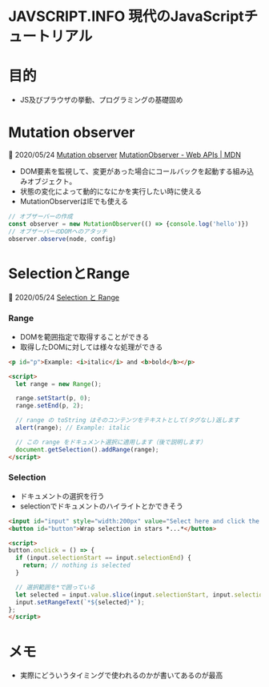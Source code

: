 # JAVSCRIPT.INFO 現代のJavaScriptチュートリアル

# 目的
- JS及びプラウザの挙動、プログラミングの基礎固め


# Mutation observer
📅 2020/05/24
[Mutation observer](https://ja.javascript.info/mutation-observer)
[MutationObserver - Web APIs | MDN](https://developer.mozilla.org/en-US/docs/Web/API/MutationObserver)

- DOM要素を監視して、変更があった場合にコールバックを起動する組み込みオブジェクト。
- 状態の変化によって動的になにかを実行したい時に使える
- MutationObserverはIEでも使える

```js
// オブザーバーの作成
const observer = new MutationObserver(() => {console.log('hello')})
// オブザーバーのDOMヘのアタッチ
observer.observe(node, config)
```

# SelectionとRange
📅 2020/05/24
[Selection と Range](https://ja.javascript.info/selection-range)

### Range
- DOMを範囲指定で取得することができる
- 取得したDOMに対しては様々な処理ができる

```html
<p id="p">Example: <i>italic</i> and <b>bold</b></p>

<script>
  let range = new Range();

  range.setStart(p, 0);
  range.setEnd(p, 2);

  // range の toString はそのコンテンツをテキストとして(タグなし)返します
  alert(range); // Example: italic

  // この range をドキュメント選択に適用します（後で説明します）
  document.getSelection().addRange(range);
</script>
```

### Selection

- ドキュメントの選択を行う
- selectionでドキュメントのハイライトとかできそう

```html
<input id="input" style="width:200px" value="Select here and click the button">
<button id="button">Wrap selection in stars *...*</button>

<script>
button.onclick = () => {
  if (input.selectionStart == input.selectionEnd) {
    return; // nothing is selected
  }

  // 選択範囲を*で囲っている
  let selected = input.value.slice(input.selectionStart, input.selectionEnd);
  input.setRangeText(`*${selected}*`);
};
</script>
```


# メモ
- 実際にどういうタイミングで使われるのかが書いてあるのが最高
